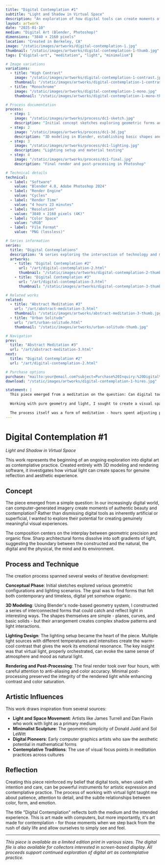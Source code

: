 ```yaml
---
title: "Digital Contemplation #1"
subtitle: "Light and Shadow in Virtual Space"
description: "An exploration of how digital tools can create moments of genuine contemplation and aesthetic experience"
layout: artwork
date: "2025-01-10"
medium: "Digital Art (Blender, Photoshop)"
dimensions: "3840 × 2160 pixels"
location: "Created in Berkeley, CA"
image: "/static/images/artworks/digital-contemplation-1.jpg"
thumbnail: "/static/images/artworks/digital-contemplation-1-thumb.jpg"
tags: ["digital-art", "meditation", "light", "minimalism"]

# Image variations
variations:
  - title: "High Contrast"
    image: "/static/images/artworks/digital-contemplation-1-contrast.jpg"
    thumbnail: "/static/images/artworks/digital-contemplation-1-contrast-thumb.jpg"
  - title: "Monochrome"
    image: "/static/images/artworks/digital-contemplation-1-mono.jpg"
    thumbnail: "/static/images/artworks/digital-contemplation-1-mono-thumb.jpg"

# Process documentation
process:
  - step: 1
    image: "/static/images/artworks/process/dc1-sketch.jpg"
    description: "Initial concept sketches exploring geometric forms and light patterns"
  - step: 2
    image: "/static/images/artworks/process/dc1-3d.jpg"
    description: "3D modeling in Blender, establishing basic shapes and composition"
  - step: 3
    image: "/static/images/artworks/process/dc1-lighting.jpg"
    description: "Lighting setup and material testing"
  - step: 4
    image: "/static/images/artworks/process/dc1-final.jpg"
    description: "Final render and post-processing in Photoshop"

# Technical details
technical:
  - label: "Software"
    value: "Blender 4.0, Adobe Photoshop 2024"
  - label: "Render Engine"
    value: "Cycles"
  - label: "Render Time"
    value: "4 hours 23 minutes"
  - label: "Resolution"
    value: "3840 × 2160 pixels (4K)"
  - label: "Color Space"
    value: "sRGB"
  - label: "File Format"
    value: "PNG (lossless)"

# Series information
series:
  title: "Digital Contemplations"
  description: "A series exploring the intersection of technology and mindfulness through digital art"
  artworks:
    - title: "Digital Contemplation #2"
      url: "/art/digital-contemplation-2.html"
      thumbnail: "/static/images/artworks/digital-contemplation-2-thumb.jpg"
    - title: "Digital Contemplation #3"
      url: "/art/digital-contemplation-3.html"
      thumbnail: "/static/images/artworks/digital-contemplation-3-thumb.jpg"

# Related works
related:
  - title: "Abstract Meditation #3"
    url: "/art/abstract-meditation-3.html"
    thumbnail: "/static/images/artworks/abstract-meditation-3-thumb.jpg"
  - title: "Urban Solitude"
    url: "/art/urban-solitude.html"
    thumbnail: "/static/images/artworks/urban-solitude-thumb.jpg"

# Navigation
prev:
  title: "Abstract Meditation #3"
  url: "/art/abstract-meditation-3.html"
next:
  title: "Digital Contemplation #2"
  url: "/art/digital-contemplation-2.html"

# Purchase options
purchase: "mailto:your@email.com?subject=Purchase%20Inquiry:%20Digital%20Contemplation%20%231"
download: "/static/images/artworks/digital-contemplation-1-hires.jpg"

statement: |
  This piece emerged from a meditation on the question: Can digital tools create genuine moments of beauty and contemplation?
  
  Working with pure geometry and light, I sought to create a visual space that invites the viewer to pause and reflect. The interplay of warm and cool tones, the careful balance of form and emptiness, and the subtle gradations of light all serve to create what I hope is a genuinely contemplative experience.
  
  The process itself was a form of meditation - hours spent adjusting parameters, fine-tuning lighting, waiting for renders to complete. Each iteration brought deeper understanding of how digital light behaves, how forms relate to each other in virtual space, and how color can evoke emotion and memory.
---
```


# Digital Contemplation #1

*Light and Shadow in Virtual Space*

This work represents the beginning of an ongoing exploration into digital art as contemplative practice. Created entirely with 3D modeling and rendering software, it investigates how virtual light can create spaces for genuine reflection and aesthetic experience.

## Concept

The piece emerged from a simple question: In our increasingly digital world, can computer-generated imagery create moments of authentic beauty and contemplation? Rather than dismissing digital tools as inherently artificial or superficial, I wanted to explore their potential for creating genuinely meaningful visual experiences.

The composition centers on the interplay between geometric precision and organic flow. Sharp architectural forms dissolve into soft gradients of light, suggesting the boundary between the constructed and the natural, the digital and the physical, the mind and its environment.

## Process and Technique

The creation process spanned several weeks of iterative development:

**Conceptual Phase**: Initial sketches explored various geometric configurations and lighting scenarios. The goal was to find forms that felt both contemporary and timeless, digital yet somehow organic.

**3D Modeling**: Using Blender's node-based geometry system, I constructed a series of interconnected forms that could catch and reflect light in interesting ways. The shapes themselves are simple - planes, curves, and basic solids - but their arrangement creates complex shadow patterns and light interactions.

**Lighting Design**: The lighting setup became the heart of the piece. Multiple light sources with different temperatures and intensities create the warm-cool contrast that gives the work its emotional resonance. The key insight was that virtual light, properly orchestrated, can evoke the same sense of atmosphere and mood as natural light.

**Rendering and Post-Processing**: The final render took over four hours, with careful attention to anti-aliasing and color accuracy. Minimal post-processing preserved the integrity of the rendered light while enhancing contrast and color saturation.

## Artistic Influences

This work draws inspiration from several sources:

- **Light and Space Movement**: Artists like James Turrell and Dan Flavin who work with light as a primary medium
- **Minimalist Sculpture**: The geometric simplicity of Donald Judd and Sol LeWitt
- **Digital Pioneers**: Early computer graphics artists who saw the aesthetic potential in mathematical forms
- **Contemplative Traditions**: The use of visual focus points in meditation practices across cultures

## Reflection

Creating this piece reinforced my belief that digital tools, when used with intention and care, can be powerful instruments for artistic expression and contemplative practice. The process of working with virtual light taught me about patience, attention to detail, and the subtle relationships between color, form, and emotion.

The title "Digital Contemplation" reflects both the medium and the intended experience. This is art made with computers, but more importantly, it's art made for contemplation - for those moments when we step back from the rush of daily life and allow ourselves to simply see and feel.

---

*This piece is available as a limited edition print in various sizes. The digital file is also available for collectors interested in screen-based display. All proceeds support continued exploration of digital art as contemplative practice.*